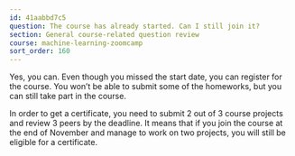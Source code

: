 ```yaml
---
id: 41aabbd7c5
question: The course has already started. Can I still join it?
section: General course-related question review
course: machine-learning-zoomcamp
sort_order: 160
---
```


Yes, you can. Even though you missed the start date, you can register for the course. You won’t be able to submit some of the homeworks, but you can still take part in the course.

In order to get a certificate, you need to submit 2 out of 3 course projects and review 3 peers by the deadline. It means that if you join the course at the end of November and manage to work on two projects, you will still be eligible for a certificate.

